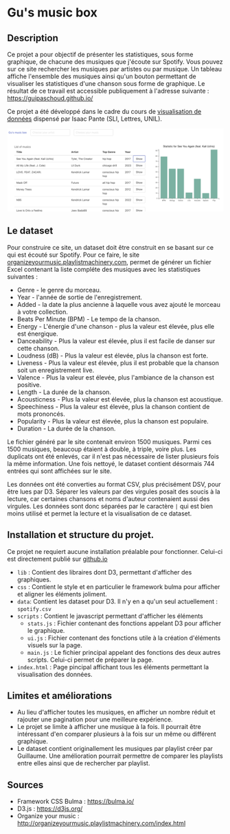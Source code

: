 # Gu's music box

## Description

Ce projet a pour objectif de présenter les statistiques, sous forme graphique, de chacune des musiques que j'écoute sur Spotify. Vous pouvez sur ce site rechercher les musiques par artistes ou par musique. Un tableau affiche l'ensemble des musiques ainsi qu'un bouton permettant de visualiser les statistiques d'une chanson sous forme de graphique.
Le résultat de ce travail est accessible publiquement à l'adresse suivante : https://guipaschoud.github.io/

Ce projet a été développé dans le cadre du cours de [visualisation de données](https://github.com/ipante/ressources_visualisation_de_donnees) dispensé par Isaac Pante (SLI, Lettres, UNIL).

![Exemple du site](images/presentation.png "Gu's music box")

## Le dataset

Pour construire ce site, un dataset doit être construit en se basant sur ce qui est écouté sur Spotify. Pour ce faire, le site 
[organizeyourmusic.playlistmachinery.com](http://organizeyourmusic.playlistmachinery.com/index.html), permet de générer un fichier Excel contenant la liste compléte des musiques avec les statistiques suivantes :

- Genre - le genre du morceau.
- Year - l'année de sortie de l'enregistrement.
- Added - la date la plus ancienne à laquelle vous avez ajouté le morceau à votre collection.
- Beats Per Minute (BPM) - Le tempo de la chanson.
- Energy - L'énergie d'une chanson - plus la valeur est élevée, plus elle est énergique.
- Danceability - Plus la valeur est élevée, plus il est facile de danser sur cette chanson.
- Loudness (dB) - Plus la valeur est élevée, plus la chanson est forte.
- Liveness - Plus la valeur est élevée, plus il est probable que la chanson soit un enregistrement live.
- Valence - Plus la valeur est élevée, plus l'ambiance de la chanson est positive.
- Length - La durée de la chanson.
- Acousticness - Plus la valeur est élevée, plus la chanson est acoustique.
- Speechiness - Plus la valeur est élevée, plus la chanson contient de mots prononcés.
- Popularity - Plus la valeur est élevée, plus la chanson est populaire.
- Duration - La durée de la chanson.

Le fichier généré par le site contenait environ 1500 musiques. Parmi ces 1500 musiques, beaucoup étaient à double, à triple, voire plus. Les duplicats ont été enlevés, car il n'est pas nécessaire de lister plusieurs fois la même information. Une fois nettoyé, le dataset contient désormais 744 entrées qui sont affichées sur le site.

Les données ont été converties au format CSV, plus précisément DSV, pour être lues par D3. Séparer les valeurs par des virgules posait des soucis à la lecture, car certaines chansons et noms d'auteur contenaient aussi des virgules.
Les données sont donc séparées par le caractère `|` qui est bien moins utilisé et permet la lecture et la visualisation de ce dataset.

## Installation et structure du projet.

Ce projet ne requiert aucune installation préalable pour fonctionner. Celui-ci est directement publié sur [github.io](https://guipaschoud.github.io)

- `lib` : Contient des libraires dont D3, permettant d'afficher des graphiques.
- `css` : Contient le style et en particulier le framework bulma pour afficher et aligner les éléments joliment.
- `data`: Contient les dataset pour D3. Il n'y en a qu'un seul actuellement : `spotify.csv`
- `scripts` : Contient le javascript permettant d'afficher les éléments
	- `stats.js` : Fichier contenant des fonctions appelant D3 pour afficher le graphique.
	- `ui.js` : Fichier contenant des fonctions utile à la création d'éléments visuels sur la page.
	- `main.js` : Le fichier principal appelant des fonctions des deux autres scripts. Celui-ci permet de préparer la page.
- `index.html` : Page pincipal affichant tous les éléments permettant la visualisation des données.

## Limites et améliorations

- Au lieu d'afficher toutes les musiques, en afficher un nombre réduit et rajouter une pagination pour une meilleure expérience.
- Le projet se limite à afficher une musique à la fois. Il pourrait être intéressant d'en comparer plusieurs à la fois sur un même ou différent graphique.
- Le dataset contient originallement les musiques par playlist créer par Guillaume. Une amélioration pourrait permettre de comparer les playlists entre elles ainsi que de rechercher par playlist.

## Sources

- Framework CSS Bulma : https://bulma.io/
- D3.js : https://d3js.org/
- Organize your music : http://organizeyourmusic.playlistmachinery.com/index.html